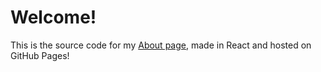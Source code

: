 # Welcome!

This is the source code for my [About page](https://elindgren.github.io/about/), made in React and hosted on GitHub Pages!
